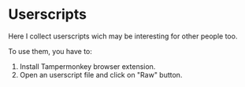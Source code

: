 # Userscripts

Here I collect userscripts wich may be interesting for other people too.

To use them, you have to:
1. Install Tampermonkey browser extension.
2. Open an userscript file and click on "Raw" button.

